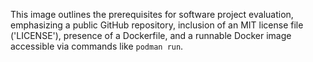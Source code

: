 This image outlines the prerequisites for software project evaluation, emphasizing a public GitHub repository, inclusion of an MIT license file ('LICENSE'), presence of a Dockerfile, and a runnable Docker image accessible via commands like `podman run`.